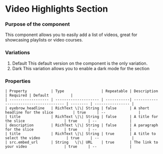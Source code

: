 # Video Highlights Section

### Purpose of the component
This component allows you to easily add a list of videos, great for showcasing playlists or video courses.

### Variations
1. Default
This default version on the component is the only variation.
1. Dark
This variation allows you to enable a dark mode for the section

### Properties
```
| Property           | Type                 | Repeatable | Description                            | Required | Default          |
| ------------------ | -------------------- | -----------| -------------------------------------- | -------- | ---------------- |
| eyebrow_headline   | RichText \|\| String | false      | A short headline for the slice         | true     | --               |
| title              | RichText \|\| String | false      | A title for the slice                  | true     | --               |
| description        | RichText \|\| String | false      | A paragraph for the slice              | true     | --               |
| title              | RichText \|\| String | true       | A title to select the video            | true     | --               |
| src.embed_url      | String   \|\| URL    | true       | The link to your video                 | true     | --               |
```